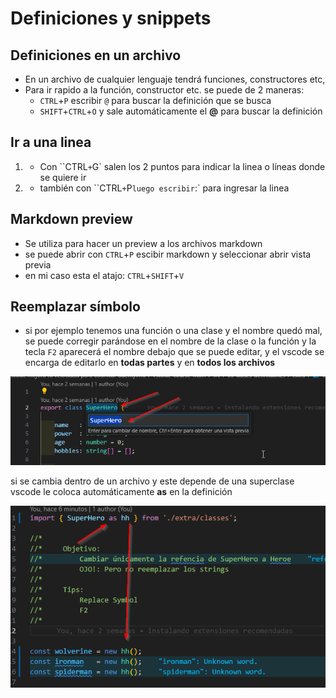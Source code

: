 # Definiciones y snippets

## Definiciones en un archivo

- En un archivo de cualquier lenguaje tendrá funciones, constructores etc,
- Para ir rapido a la función, constructor etc. se puede de 2 maneras:
    - `CTRL`+`P` escribir `@` para buscar la definición que se busca
    - `SHIFT`+`CTRL`+`O` y sale automáticamente el **@** para buscar la definición

## Ir a una linea

1. - Con ``CTRL`+`G` salen los 2 puntos para indicar la linea o líneas donde se quiere ir
2. - también con ``CTRL`+`P` luego escribir `:` para ingresar la linea

## Markdown preview

- Se utiliza para hacer un preview a los archivos markdown
- se puede abrir con `CTRL`+`P` escibir markdown y seleccionar abrir vista previa
- en mi caso esta el atajo: `CTRL`+`SHIFT`+`V`

## Reemplazar símbolo

- si por ejemplo tenemos una función o una clase y el nombre quedó mal, se puede corregir parándose en el nombre de la clase o la función y la tecla `F2` aparecerá el nombre debajo que se puede editar, y el vscode se encarga de editarlo en **todas partes** y en __todos los archivos__

![alt text](img/m4/reemplaza_simbolo.png)

si se cambia dentro de un archivo y este depende de una superclase vscode le coloca automáticamente **as** en la definición

![alt text](img/m4/reemplazar_2.png)